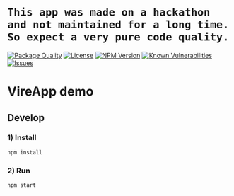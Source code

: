 # `This app was made on a hackathon and not maintained for a long time. So expect a very pure code quality.`

<!--Badges-->

 [![Package Quality](https://packagequality.com/shield/vire.svg)](https://packagequality.com/#?package=vire)
 [![License](https://img.shields.io/github/license/hejny/vire.svg?style=flat)](https://raw.githubusercontent.com/hejny/vire/master/LICENSE)
 [![NPM Version](https://badge.fury.io/js/@hejny%2Fvire.svg)](https://www.npmjs.com/package/@hejny/vire)
 [![Known Vulnerabilities](https://snyk.io/test/github/hejny/vire/badge.svg)](https://snyk.io/test/github/hejny/vire)
 [![Issues](https://img.shields.io/github/issues/hejny/vire.svg?style=flat)](https://github.com/hejny/vire/issues)

<!--/Badges-->

# VireApp demo



## Develop


### 1) Install

```bash
npm install
```

### 2) Run

```bash
npm start
```
